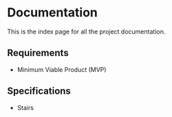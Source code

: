 # Documentation

This is the index page for all the project documentation.

## Requirements

- Minimum Viable Product (MVP)

## Specifications

- Stairs